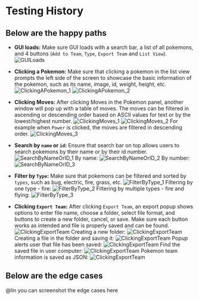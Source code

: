 # Testing History

## Below are the happy paths

- **GUI loads:** Make sure GUI loads with a search bar, a list of all pokemons, and 4 buttons (`Add to Team`, `Type`, `Export Team` and `List View`).
![GUILoads](GUITestImages/GUILoads.png)

- **Clicking a Pokemon:** Make sure that clicking a pokemon in the list view prompts the left side of the screen to showcase the basic information of the pokemon, such as its name, image, id, weight, height, etc.
![ClickingAPokemon_1](GUITestImages/IndivdualPokemonPanel_1.png)
![ClickingAPokemon_2](GUITestImages/IndivdualPokemonPanel_2.png)

- **Clicking Moves:** After clicking Moves in the Pokemon panel, another window will pop up with a table of moves. The moves can be filtered in ascending or descending order based on ASCII values for text or by the lowest/highest number.
![ClickingMoves_1](GUITestImages/PokemonMoves_1.png)
![ClickingMoves_2](GUITestImages/PokemonMoves_2.png)
For example when `Power` is clicked, the moves are filtered in descending order.
![ClickingMoves_3](GUITestImages/PokemonMoves_3.png)

- **Search by `name` or `id`:** Ensure that search bar on top allows users to search pokemons by their name or by their id number.
![SearchByNameOrID_1](GUITestImages/SearchNameID_1.png)
By name:
![SearchByNameOrID_2](GUITestImages/SearchNameID_2.png)
By number:
![SearchByNameOrID_3](GUITestImages/SearchNameID_3.png)

- **Filter by `Type`:** Make sure that pokemons can be filtered and sorted by `types`, such as bug, electric, fire, grass, etc.
![FilterByType_1](GUITestImages/TypeFilter_1.png)
Filtering by one type - fire:
![FilterByType_2](GUITestImages/TypeFilter_2.png)
Filtering by multiple types - fire and flying:
![FilterByType_3](GUITestImages/TypeFilter_3.png)

- **Clicking `Export Team`:** After clicking `Export Team`, an export popup shows options to enter file name, choose a folder, select file format, and buttons to create a new folder, cancel, or save. Make sure each button works as intended and file is properly saved and can be found.
![ClickingExportTeam](GUITestImages/ExportTeam_1.png)
Creating a new folder:
![ClickingExportTeam](GUITestImages/ExportTeam_2.png)
Creating a file in the folder and saving it:
![ClickingExportTeam](GUITestImages/ExportTeam_3.png)
Popup alerts user that file has been saved:
![ClickingExportTeam](GUITestImages/ExportTeam_4.png)
Find the saved file in user computer:
![ClickingExportTeam](GUITestImages/ExportTeam_5.png)
Pokemon team information is saved as JSON:
![ClickingExportTeam](GUITestImages/ExportTeam_6.png)


## Below are the edge cases

@lin you can screenshot the edge cases here